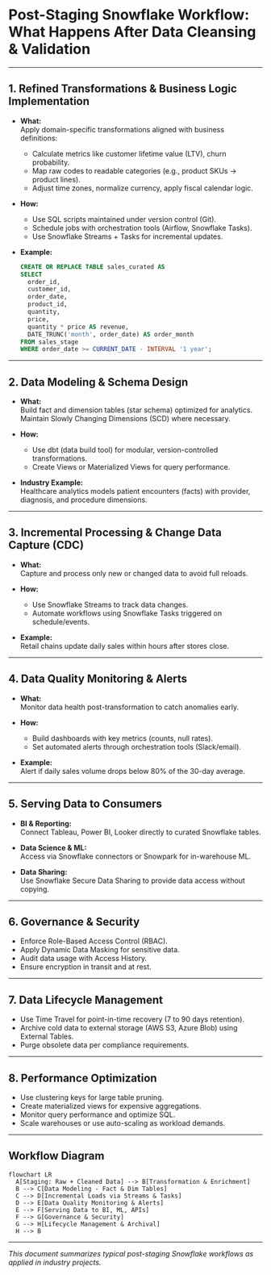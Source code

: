 # Post-Staging Snowflake Workflow: What Happens After Data Cleansing & Validation

---

## 1. Refined Transformations & Business Logic Implementation

- **What:**  
  Apply domain-specific transformations aligned with business definitions:  
  - Calculate metrics like customer lifetime value (LTV), churn probability.  
  - Map raw codes to readable categories (e.g., product SKUs → product lines).  
  - Adjust time zones, normalize currency, apply fiscal calendar logic.

- **How:**  
  - Use SQL scripts maintained under version control (Git).  
  - Schedule jobs with orchestration tools (Airflow, Snowflake Tasks).  
  - Use Snowflake Streams + Tasks for incremental updates.

- **Example:**  
  ```sql
  CREATE OR REPLACE TABLE sales_curated AS
  SELECT
    order_id,
    customer_id,
    order_date,
    product_id,
    quantity,
    price,
    quantity * price AS revenue,
    DATE_TRUNC('month', order_date) AS order_month
  FROM sales_stage
  WHERE order_date >= CURRENT_DATE - INTERVAL '1 year';
  ```

---

## 2. Data Modeling & Schema Design

- **What:**  
  Build fact and dimension tables (star schema) optimized for analytics.  
  Maintain Slowly Changing Dimensions (SCD) where necessary.

- **How:**  
  - Use dbt (data build tool) for modular, version-controlled transformations.  
  - Create Views or Materialized Views for query performance.

- **Industry Example:**  
  Healthcare analytics models patient encounters (facts) with provider, diagnosis, and procedure dimensions.

---

## 3. Incremental Processing & Change Data Capture (CDC)

- **What:**  
  Capture and process only new or changed data to avoid full reloads.

- **How:**  
  - Use Snowflake Streams to track data changes.  
  - Automate workflows using Snowflake Tasks triggered on schedule/events.

- **Example:**  
  Retail chains update daily sales within hours after stores close.

---

## 4. Data Quality Monitoring & Alerts

- **What:**  
  Monitor data health post-transformation to catch anomalies early.

- **How:**  
  - Build dashboards with key metrics (counts, null rates).  
  - Set automated alerts through orchestration tools (Slack/email).

- **Example:**  
  Alert if daily sales volume drops below 80% of the 30-day average.

---

## 5. Serving Data to Consumers

- **BI & Reporting:**  
  Connect Tableau, Power BI, Looker directly to curated Snowflake tables.

- **Data Science & ML:**  
  Access via Snowflake connectors or Snowpark for in-warehouse ML.

- **Data Sharing:**  
  Use Snowflake Secure Data Sharing to provide data access without copying.

---

## 6. Governance & Security

- Enforce Role-Based Access Control (RBAC).  
- Apply Dynamic Data Masking for sensitive data.  
- Audit data usage with Access History.  
- Ensure encryption in transit and at rest.

---

## 7. Data Lifecycle Management

- Use Time Travel for point-in-time recovery (7 to 90 days retention).  
- Archive cold data to external storage (AWS S3, Azure Blob) using External Tables.  
- Purge obsolete data per compliance requirements.

---

## 8. Performance Optimization

- Use clustering keys for large table pruning.  
- Create materialized views for expensive aggregations.  
- Monitor query performance and optimize SQL.  
- Scale warehouses or use auto-scaling as workload demands.

---

## Workflow Diagram
```mermaid
flowchart LR
  A[Staging: Raw + Cleaned Data] --> B[Transformation & Enrichment]
  B --> C[Data Modeling - Fact & Dim Tables]
  C --> D[Incremental Loads via Streams & Tasks]
  D --> E[Data Quality Monitoring & Alerts]
  E --> F[Serving Data to BI, ML, APIs]
  F --> G[Governance & Security]
  G --> H[Lifecycle Management & Archival]
  H --> B
```
---

*This document summarizes typical post-staging Snowflake workflows as applied in industry projects.*
